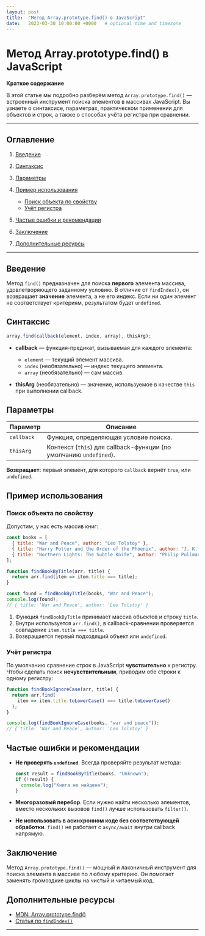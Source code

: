 ```yaml
---
layout: post
title:  "Метод Array.prototype.find() в JavaScript"
date:   2023-03-30 10:00:00 +0000   # optional time and timezone
---
```



# Метод Array.prototype.find() в JavaScript

**Краткое содержание**

В этой статье мы подробно разберём метод `Array.prototype.find()` — встроенный инструмент поиска элементов в массивах JavaScript. Вы узнаете о синтаксисе, параметрах, практическом применении для объектов и строк, а также о способах учёта регистра при сравнении.

---

## Оглавление

1. [Введение](#введение)
2. [Синтаксис](#синтаксис)
3. [Параметры](#параметры)
4. [Пример использования](#пример-использования)

   * [Поиск объекта по свойству](#поиск-объекта-по-свойству)
   * [Учёт регистра](#учёт-регистра)
5. [Частые ошибки и рекомендации](#частые-ошибки-и-рекомендации)
6. [Заключение](#заключение)
7. [Дополнительные ресурсы](#дополнительные-ресурсы)

---

## Введение

Метод `find()` предназначен для поиска **первого** элемента массива, удовлетворяющего заданному условию. В отличие от `findIndex()`, он возвращает **значение** элемента, а не его индекс. Если ни один элемент не соответствует критериям, результатом будет `undefined`.

## Синтаксис

```js
array.find(callback(element, index, array), thisArg);
```

* **callback** — функция-предикат, вызываемая для каждого элемента:

  * `element` — текущий элемент массива.
  * `index` (необязательно) — индекс текущего элемента.
  * `array` (необязательно) — сам массив.
* **thisArg** (необязательно) — значение, используемое в качестве `this` при выполнении callback.

## Параметры

| Параметр   | Описание                                                           |
| ---------- | ------------------------------------------------------------------ |
| `callback` | Функция, определяющая условие поиска.                              |
| `thisArg`  | Контекст (`this`) для callback-функции (по умолчанию `undefined`). |

**Возвращает:** первый элемент, для которого `callback` вернёт `true`, или `undefined`.

## Пример использования

### Поиск объекта по свойству

Допустим, у нас есть массив книг:

```js
const books = [
  { title: "War and Peace", author: "Leo Tolstoy" },
  { title: "Harry Potter and the Order of the Phoenix", author: "J. K. Rowling" },
  { title: "Northern Lights: The Subtle Knife", author: "Philip Pullman" }
];

function findBookByTitle(arr, title) {
  return arr.find(item => item.title === title);
}

const found = findBookByTitle(books, "War and Peace");
console.log(found);
// { title: 'War and Peace', author: 'Leo Tolstoy' }
```

1. Функция `findBookByTitle` принимает массив объектов и строку `title`.
2. Внутри используется `arr.find()`, в callback-сравнении проверяется совпадение `item.title === title`.
3. Возвращается первый подходящий объект или `undefined`.

### Учёт регистра

По умолчанию сравнение строк в JavaScript **чувствительно** к регистру. Чтобы сделать поиск **нечувствительным**, приводим обе строки к одному регистру:

```js
function findBookIgnoreCase(arr, title) {
  return arr.find(
    item => item.title.toLowerCase() === title.toLowerCase()
  );
}

console.log(findBookIgnoreCase(books, "war and peace"));
// { title: 'War and Peace', author: 'Leo Tolstoy' }
```

## Частые ошибки и рекомендации

* **Не проверять `undefined`**. Всегда проверяйте результат метода:

  ```js
  const result = findBookByTitle(books, "Unknown");
  if (!result) {
    console.log("Книга не найдена");
  }
  ```
* **Многоразовый перебор**. Если нужно найти несколько элементов, вместо нескольких вызовов `find()` лучше использовать `filter()`.
* **Не использовать в асинхронном коде без соответствующей обработки**. `find()` не работает с `async/await` внутри callback напрямую.

## Заключение

Метод `Array.prototype.find()` — мощный и лаконичный инструмент для поиска элемента в массиве по любому критерию. Он помогает заменять громоздкие циклы на чистый и читаемый код.

## Дополнительные ресурсы

* [MDN: Array.prototype.find()](https://developer.mozilla.org/ru/docs/Web/JavaScript/Reference/Global_Objects/Array/find)
* [Статья по `findIndex()`](#)

---

